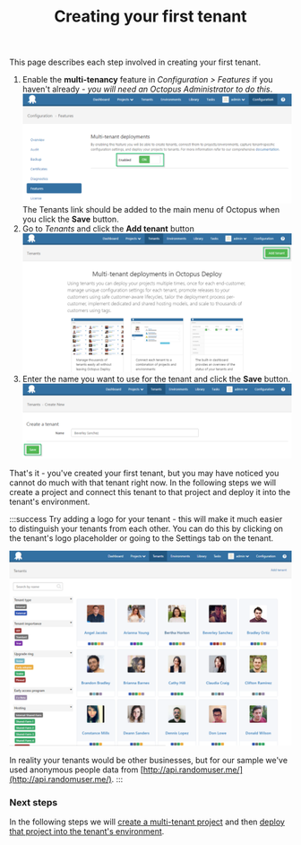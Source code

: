 ﻿---
title: Creating your first tenant
position: 0
---


This page describes each step involved in creating your first tenant.

1. Enable the **multi-tenancy** feature in *Configuration > Features* if you haven't already - *you will need an Octopus Administrator to do this*.
![](/docs/images/5669223/5865660.png)
The Tenants link should be added to the main menu of Octopus when you click the **Save** button.
2. Go to *Tenants* and click the **Add tenant** button
![](/docs/images/5669223/5865661.png)
3. Enter the name you want to use for the tenant and click the **Save** button.
    ![](/docs/images/5669223/5865662.png)



That's it - you've created your first tenant, but you may have noticed you cannot do much with that tenant right now. In the following steps we will create a project and connect this tenant to that project and deploy it into the tenant's environment.

:::success
Try adding a logo for your tenant - this will make it much easier to distinguish your tenants from each other. You can do this by clicking on the tenant's logo placeholder or going to the Settings tab on the tenant.


![](/docs/images/5669223/5865697.png)


In reality your tenants would be other businesses, but for our sample we've used anonymous people data from [http://api.randomuser.me/](http://api.randomuser.me/).
:::

### Next steps


In the following steps we will [create a multi-tenant project](/docs/home/guides/multi-tenant-deployments/multi-tenant-deployment-guide/creating-your-first-multi-tenant-project.md) and then [deploy that project into the tenant's environment](/docs/home/guides/multi-tenant-deployments/multi-tenant-deployment-guide/deploying-a-simple-multi-tenant-project.md).
